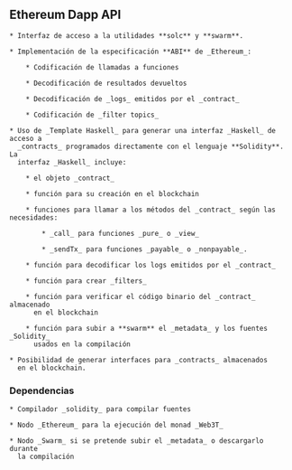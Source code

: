 ## Ethereum Dapp API

    * Interfaz de acceso a la utilidades **solc** y **swarm**.

    * Implementación de la especificación **ABI** de _Ethereum_:

        * Codificación de llamadas a funciones

        * Decodificación de resultados devueltos

        * Decodificación de _logs_ emitidos por el _contract_

        * Codificación de _filter topics_

    * Uso de _Template Haskell_ para generar una interfaz _Haskell_ de acceso a
      _contracts_ programados directamente con el lenguaje **Solidity**. La
      interfaz _Haskell_ incluye:
    
        * el objeto _contract_

        * función para su creación en el blockchain

        * funciones para llamar a los métodos del _contract_ según las necesidades:
        
            * _call_ para funciones _pure_ o _view_

            * _sendTx_ para funciones _payable_ o _nonpayable_.

        * función para decodificar los logs emitidos por el _contract_

        * función para crear _filters_

        * función para verificar el código binario del _contract_ almacenado
          en el blockchain

        * función para subir a **swarm** el _metadata_ y los fuentes _Solidity_
          usados en la compilación
    
    * Posibilidad de generar interfaces para _contracts_ almacenados
      en el blockchain.

### Dependencias

    * Compilador _solidity_ para compilar fuentes

    * Nodo _Ethereum_ para la ejecución del monad _Web3T_

    * Nodo _Swarm_ si se pretende subir el _metadata_ o descargarlo durante
      la compilación

